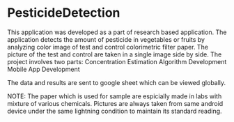 # PesticideDetection

This application was developed as a part of research based application. 
The application detects the amount of pesticide in vegetables or fruits by analyzing color image of test and control colorimetric filter paper.
The picture of the test and control are taken in a single image side by side.
The project involves two parts:
Concentration Estimation Algorithm Development
Mobile App Development

The data and results are sent to google sheet which can be viewed globally.

NOTE: 
The paper which is used for sample are espicially made in labs with mixture of various chemicals.
Pictures are always taken from same android device under the same lightning condition to maintain its standard reading.
